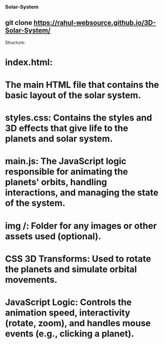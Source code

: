 ﻿### Solar-System

## git clone https://rahul-websource.github.io/3D-Solar-System/

Structure:

# index.html: 
# The main HTML file that contains the basic layout of the solar system.
# styles.css: Contains the styles and 3D effects that give life to the planets and solar system.
# main.js: The JavaScript logic responsible for animating the planets' orbits, handling interactions, and managing the state of the system.
# img /: Folder for any images or other assets used (optional).
# CSS 3D Transforms: Used to rotate the planets and simulate orbital movements.

# JavaScript Logic: Controls the animation speed, interactivity (rotate, zoom), and handles mouse events (e.g., clicking a planet).


